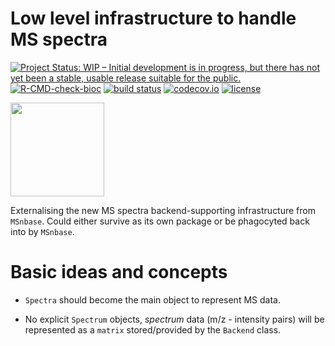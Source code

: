 # Low level infrastructure to handle MS spectra

[![Project Status: WIP – Initial development is in progress, but there has not yet been a stable, usable release suitable for the public.](http://www.repostatus.org/badges/latest/wip.svg)](http://www.repostatus.org/#wip)
[![R-CMD-check-bioc](https://github.com/RforMassSpectrometry/Spectra/workflows/R-CMD-check-bioc/badge.svg)](https://github.com/RforMassSpectrometry/Spectra/actions?query=workflow%3AR-CMD-check-bioc)
[![build status](https://travis-ci.org/rformassspectrometry/Spectra.svg?branch=master)](https://travis-ci.org/rformassspectrometry/Spectra)
[![codecov.io](http://codecov.io/github/rformassspectrometry/Spectra/coverage.svg?branch=master)](http://codecov.io/github/rformassspectrometry/Spectra?branch=master)
[![license](https://img.shields.io/badge/license-Artistic--2.0-brightgreen.svg)](https://opensource.org/licenses/Artistic-2.0)

<img
src="https://raw.githubusercontent.com/rformassspectrometry/stickers/master/Spectra/Spectra.png"
height="150">

Externalising the new MS spectra backend-supporting infrastructure
from `MSnbase`. Could either survive as its own package or be
phagocyted back into by `MSnbase`.

# Basic ideas and concepts

- `Spectra` should become the main object to represent MS data.

- No explicit `Spectrum` objects, *spectrum* data (m/z - intensity
  pairs) will be represented as a `matrix` stored/provided by the
  `Backend` class.
